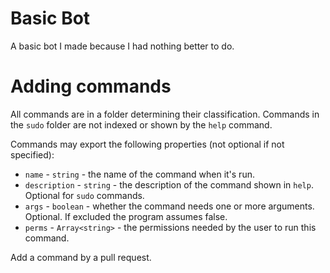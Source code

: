 # Basic Bot
A basic bot I made because I had nothing better to do.

# Adding commands
All commands are in a folder determining their classification. Commands in the `sudo` folder are not indexed or shown by the `help` command.

Commands may export the following properties (not optional if not specified): 
+ `name` - `string` - the name of the command when it's run.
+ `description` - `string` - the description of the command shown in `help`. Optional for `sudo` commands.
+ `args` - `boolean` - whether the command needs one or more arguments. Optional. If excluded the program assumes false.
+ `perms` - `Array<string>` - the permissions needed by the user to run this command.

Add a command by a pull request.
